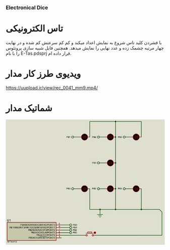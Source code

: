 ### Electronical Dice
# تاس الکترونیکی
با فشردن کلید تاس شروع به نمایش اعداد میکند و کم کم سرعتش کم شده و در نهایت چهار مرتبه چشمک زده و عدد نهایی را نمایش میدهد.
همچنین فایل شبیه سازی پروتئوس را با نام E-Tas.pdsprj قرار داده ام.
# ویدیوی طرز کار مدار
https://uupload.ir/view/rec_0041_mm9.mp4/
# شماتیک مدار
<img src="https://github.com/Reza-Skar/E-Tas/raw/main/Schematic.jpg"/>
